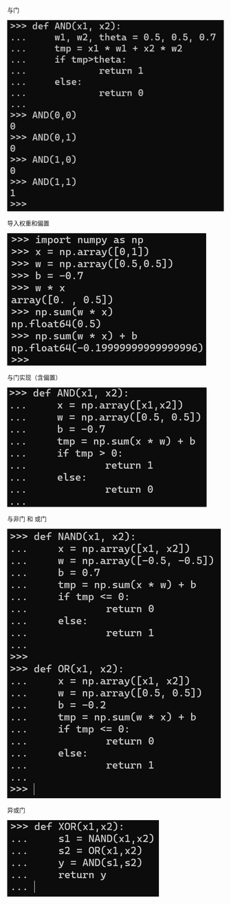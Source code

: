 与门

![image-20250914092501355](1_简单的实现.assets/image-20250914092501355.png)

导入权重和偏置

![image-20250914095228996](1_简单的实现.assets/image-20250914095228996.png)

与门实现（含偏置）

![image-20250914102016664](1_简单的实现.assets/image-20250914102016664.png)

与非门 和 或门

![image-20250914195202448](1_简单的实现.assets/image-20250914195202448.png)

异或门

![image-20250914195847021](1_简单的实现.assets/image-20250914195847021.png)
